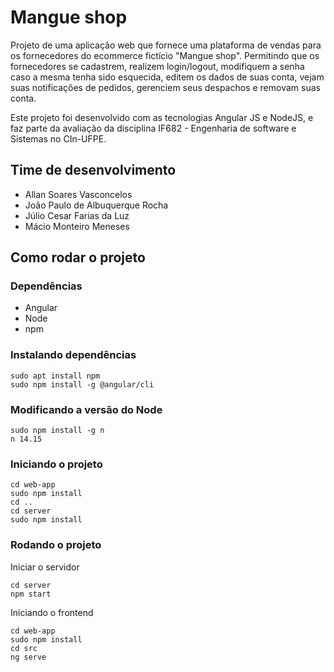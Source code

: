 # Mangue shop
Projeto de uma aplicação web que fornece uma plataforma de vendas para os fornecedores do ecommerce fictício "Mangue shop". Permitindo que os fornecedores se cadastrem, realizem login/logout, modifiquem a senha caso a mesma tenha sido esquecida, editem os dados de suas conta, vejam suas notificações de pedidos, gerenciem seus despachos e removam suas conta.

Este projeto foi desenvolvido com as tecnologias Angular JS e NodeJS, e faz parte da avaliação da disciplina IF682 - Engenharia de software e Sistemas no CIn-UFPE.

## Time de desenvolvimento
- Allan Soares Vasconcelos
- João Paulo de Albuquerque Rocha
- Júlio Cesar Farias da Luz
- Mácio Monteiro Meneses

## Como rodar o projeto

### Dependências

- Angular
- Node 
- npm

### Instalando dependências 
```
sudo apt install npm
sudo npm install -g @angular/cli
```

### Modificando a versão do Node
```
sudo npm install -g n
n 14.15
```

### Iniciando o projeto
```
cd web-app
sudo npm install
cd ..
cd server
sudo npm install
```
### Rodando o projeto
Iniciar o servidor
```
cd server
npm start
```
Iniciando o frontend
```
cd web-app
sudo npm install 
cd src
ng serve
```
